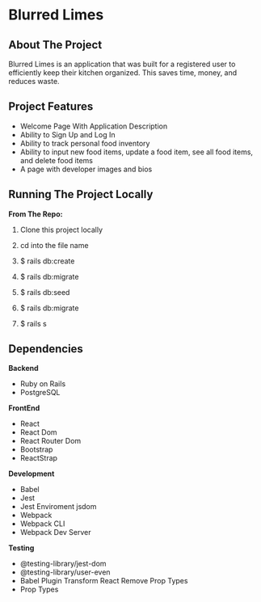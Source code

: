 # Blurred Limes

## About The Project

Blurred Limes is an application that was built for a registered user to efficiently keep their kitchen organized. This saves time, money, and reduces waste.

## Project Features

- Welcome Page With Application Description
- Ability to Sign Up and Log In
- Ability to track personal food inventory
- Ability to input new food items, update a food item, see all food items, and delete food items
- A page with developer images and bios

## Running The Project Locally
**From The Repo:**
1. Clone this project locally

2. cd into the file name

3. $ rails db:create

4. $ rails db:migrate

5. $ rails db:seed

6. $ rails db:migrate

7. $ rails s

## Dependencies
 **Backend**

- Ruby on Rails
- PostgreSQL

 **FrontEnd**
- React
- React Dom
- React Router Dom
- Bootstrap
- ReactStrap

**Development**
- Babel
- Jest
- Jest Enviroment jsdom
- Webpack
- Webpack CLI
- Webpack Dev Server

**Testing**
- @testing-library/jest-dom
- @testing-library/user-even
- Babel Plugin Transform React Remove Prop Types
- Prop Types
